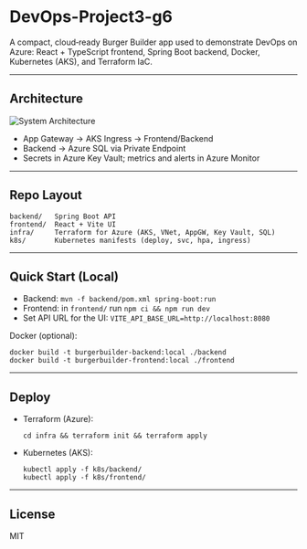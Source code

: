  # DevOps-Project3-g6
 
 A compact, cloud‑ready Burger Builder app used to demonstrate DevOps on Azure:
 React + TypeScript frontend, Spring Boot backend, Docker, Kubernetes (AKS), and Terraform IaC.
 
 ---
 
 ## Architecture
 
 ![System Architecture](docs/architecture.png)
 
 - App Gateway → AKS Ingress → Frontend/Backend
 - Backend → Azure SQL via Private Endpoint
 - Secrets in Azure Key Vault; metrics and alerts in Azure Monitor
 
 ---
 
 ## Repo Layout
 
 ```
 backend/   Spring Boot API
 frontend/  React + Vite UI
 infra/     Terraform for Azure (AKS, VNet, AppGW, Key Vault, SQL)
 k8s/       Kubernetes manifests (deploy, svc, hpa, ingress)
 ```
 
 ---
 
 ## Quick Start (Local)
 
 - Backend: `mvn -f backend/pom.xml spring-boot:run`
 - Frontend: in `frontend/` run `npm ci && npm run dev`
 - Set API URL for the UI: `VITE_API_BASE_URL=http://localhost:8080`
 
 Docker (optional):
 
 ```
 docker build -t burgerbuilder-backend:local ./backend
 docker build -t burgerbuilder-frontend:local ./frontend
 ```
 
 ---
 
 ## Deploy
 
 - Terraform (Azure):
   ```
   cd infra && terraform init && terraform apply
   ```
 - Kubernetes (AKS):
   ```
   kubectl apply -f k8s/backend/
   kubectl apply -f k8s/frontend/
   ```
 
 ---
 
 ## License
 
 MIT
